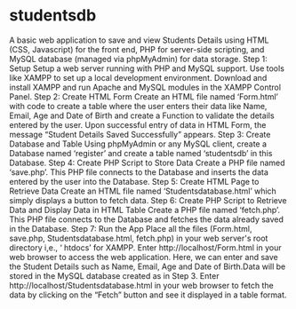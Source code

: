 # studentsdb


A basic web application to save and view Students Details using HTML (CSS, Javascript) for the front end, PHP for server-side scripting, and MySQL database (managed via phpMyAdmin) for data storage.
Step 1: Setup
Setup a web server running with PHP and MySQL support. 
Use tools like XAMPP to set up a local development environment.
Download and install XAMPP and run Apache and MySQL modules in the XAMPP Control Panel.
Step 2: Create HTML Form
Create an HTML file named ‘Form.html’ with code to create a table where the user enters their data like Name, Email, Age and Date of Birth and create a Function to validate the details entered by the user. Upon successful entry of data in HTML Form, the message “Student Details Saved Successfully” appears.
Step 3: Create Database and Table
Using phpMyAdmin or any MySQL client, create a Database named ‘register’ and create a table named ‘studentsdb’ in this Database.
Step 4: Create PHP Script to Store Data
Create a PHP file named ‘save.php’. This PHP file connects to the Database and inserts the data entered by the user into the Database.
Step 5: Create HTML Page to Retrieve Data
Create an HTML file named ‘Studentsdatabase.html’ which simply displays a button to fetch data.
Step 6: Create PHP Script to Retrieve Data and Display Data in HTML Table
Create a PHP file named ‘fetch.php’. This PHP file connects to the Database and fetches the data already saved in the Database.
Step 7: Run the App
Place all the files (Form.html, save.php, Studentsdatabase.html, fetch.php) in your web server's root directory i,e., ‘ htdocs’ for XAMPP.
Enter http://localhost/Form.html in your web browser to access the web application. Here, we can enter and save the Student Details such as Name, Email, Age and Date of Birth.Data will be stored in the MySQL database created as in Step 3.
Enter http://localhost/Studentsdatabase.html in your web browser to fetch the data by clicking on the “Fetch” button and see it displayed in a table format.
